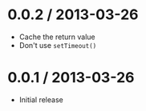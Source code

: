 
0.0.2 / 2013-03-26
====

 - Cache the return value
 - Don't use `setTimeout()`

0.0.1 / 2013-03-26
====

 - Initial release
